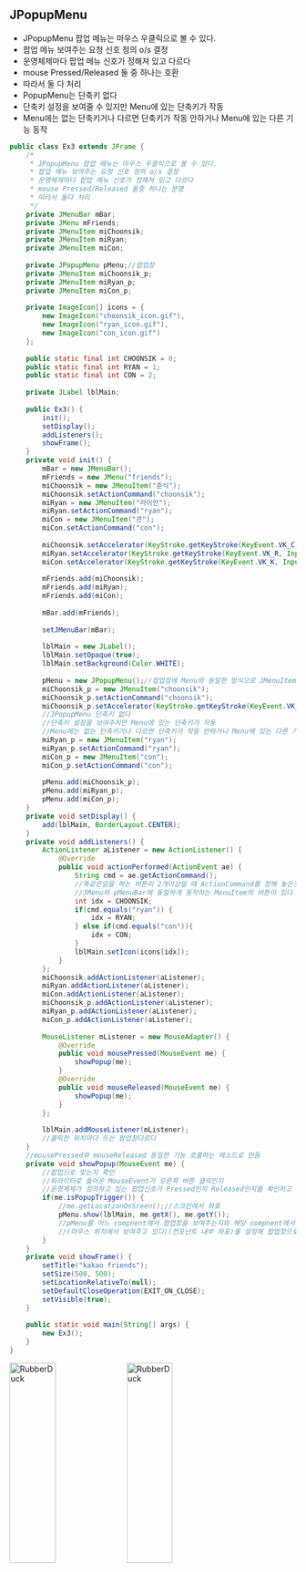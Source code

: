 ## JPopupMenu
* JPopupMenu 팝업 메뉴는 마우스 우클릭으로 볼 수 있다.
* 팝업 메뉴 보여주는 요청 신호 정의 o/s 결정
* 운영체제마다 팝업 메뉴 신호가 정해져 있고 다르다
* mouse Pressed/Released 둘 중 하나는 호환
* 따라서 둘 다 처리
* PopupMenu는 단축키 없다
* 단축키 설정을 보여줄 수 있지만 Menu에 있는 단축키가 작동
* Menu에는 없는 단축키거나 다르면 단축키가 작동 안하거나 Menu에 있는 다른 기능 동작
```java
public class Ex3 extends JFrame {
	/*
	 * JPopupMenu 팝업 메뉴는 마우스 우클릭으로 볼 수 있다.
	 * 팝업 메뉴 보여주는 요청 신호 정의 o/s 결정
	 * 운영체제마다 팝업 메뉴 신호가 정해져 있고 다르다
	 * mouse Pressed/Released 둘중 하나는 분명
	 * 따라서 둘다 처리
	 */
	private JMenuBar mBar;
	private JMenu mFriends;
	private JMenuItem miChoonsik;
	private JMenuItem miRyan;
	private JMenuItem miCon;
	
	private JPopupMenu pMenu;//팝업창
	private JMenuItem miChoonsik_p;
	private JMenuItem miRyan_p;
	private JMenuItem miCon_p;
	
	private ImageIcon[] icons = {
		new ImageIcon("choonsik_icon.gif"), 
		new ImageIcon("ryan_icon.gif"), 
		new ImageIcon("con_icon.gif")
	};
	
	public static final int CHOONSIK = 0;
	public static final int RYAN = 1;
	public static final int CON = 2;
	
	private JLabel lblMain;
	
	public Ex3() {
		init();
		setDisplay();
		addListeners();
		showFrame();
	}
	private void init() {
		mBar = new JMenuBar();
		mFriends = new JMenu("friends");
		miChoonsik = new JMenuItem("춘식");
		miChoonsik.setActionCommand("choonsik");
		miRyan = new JMenuItem("라이언");
		miRyan.setActionCommand("ryan");
		miCon = new JMenuItem("콘");
		miCon.setActionCommand("con");
		
		miChoonsik.setAccelerator(KeyStroke.getKeyStroke(KeyEvent.VK_C, InputEvent.ALT_DOWN_MASK));
		miRyan.setAccelerator(KeyStroke.getKeyStroke(KeyEvent.VK_R, InputEvent.ALT_DOWN_MASK));
		miCon.setAccelerator(KeyStroke.getKeyStroke(KeyEvent.VK_K, InputEvent.ALT_DOWN_MASK));
		
		mFriends.add(miChoonsik);
		mFriends.add(miRyan);
		mFriends.add(miCon);
		
		mBar.add(mFriends);
		
		setJMenuBar(mBar);
		
		lblMain = new JLabel();
		lblMain.setOpaque(true);
		lblMain.setBackground(Color.WHITE);
		
		pMenu = new JPopupMenu();//팝업창에 Menu와 동일한 방식으로 JMenuItem 만들어 추가
		miChoonsik_p = new JMenuItem("choonsik");
		miChoonsik_p.setActionCommand("choonsik");
		miChoonsik_p.setAccelerator(KeyStroke.getKeyStroke(KeyEvent.VK_C, InputEvent.ALT_DOWN_MASK));
		//JPopupMenu 단축키 없다
		//단축키 설정을 보여주지만 Menu에 있는 단축키가 작동
		//Menu에는 없는 단축키거나 다르면 단축키가 작동 안하거나 Menu에 있는 다른 기능 동작
		miRyan_p = new JMenuItem("ryan");
		miRyan_p.setActionCommand("ryan");
		miCon_p = new JMenuItem("con");
		miCon_p.setActionCommand("con");
		
		pMenu.add(miChoonsik_p);		
		pMenu.add(miRyan_p);
		pMenu.add(miCon_p);
	}
	private void setDisplay() {
		add(lblMain, BorderLayout.CENTER);
	}
	private void addListeners() {
		ActionListener aListener = new ActionListener() {
			@Override
			public void actionPerformed(ActionEvent ae) {
				String cmd = ae.getActionCommand();
				//똑같은일을 하는 버튼이 2개이상일 때 ActionCommand를 정해 놓은것이 좋다.
				//JMenu와 pMenuBar에 동일하게 동작하는 MenuItem의 버튼이 있다
				int idx = CHOONSIK;
				if(cmd.equals("ryan")) {
					idx = RYAN;
				} else if(cmd.equals("con")){
					idx = CON;
				}				
				lblMain.setIcon(icons[idx]);
			}
		};
		miChoonsik.addActionListener(aListener);
		miRyan.addActionListener(aListener);
		miCon.addActionListener(aListener);
		miChoonsik_p.addActionListener(aListener);
		miRyan_p.addActionListener(aListener);
		miCon_p.addActionListener(aListener);
		
		MouseListener mListener = new MouseAdapter() {
			@Override
			public void mousePressed(MouseEvent me) {
				showPopup(me);
			}
			@Override
			public void mouseReleased(MouseEvent me) {
				showPopup(me);
			}
		};
		
		lblMain.addMouseListener(mListener);
		//클릭한 위치마다 뜨는 팜업창다르다
	}
	//mousePressed와 mouseReleased 동일한 기능 호출하는 메소드로 만듬
	private void showPopup(MouseEvent me) {
		//팝업신호 맞는지 확인
		//파라미터로 들어온 MouseEvent가 오른쪽 버튼 클릭인지
		//운영체제가 정의하고 있는 팝업신호가 Pressed인지 Released인지를 확인하고 걸러준다
		if(me.isPopupTrigger()) {
			//me.getLocationOnSreen();//스크린에서 좌표
			pMenu.show(lblMain, me.getX(), me.getY());
			//pMenu를 어느 compnent에서 팝업창을 보여주는지와 해당 compnent에서 보여준느 위치
			//(마우스 위치에서 보여주고 있다)(컨포넌트 내부 좌표)를 설정해 팝업창으로 보여준다.
		}
	}
	private void showFrame() {
		setTitle("kakao friends");
		setSize(500, 500);
		setLocationRelativeTo(null);
		setDefaultCloseOperation(EXIT_ON_CLOSE);
		setVisible(true);
	}
	
	public static void main(String[] args) {
		new Ex3();
	}
}
```
<img src="https://postfiles.pstatic.net/MjAyMjA1MjdfMTY2/MDAxNjUzNTc5MTcxOTkz.wFvdCfGY7yK1bgY1viBOMtp4MPZgNwylLiYchUp05PQg.sQ6n2CmuxDN6TrdN60J2RhzwcTQHNn4D0RlI4k70qf8g.PNG.forget980/image.png?type=w580" width="40%" height="30%" title="px(픽셀) 크기 설정" alt="RubberDuck"></img>
<img src="https://postfiles.pstatic.net/MjAyMjA1MjdfMjI2/MDAxNjUzNTc5MDI0MDE5.MpS1xBruCKvDEpOLWH9_wxjefp1m8nZot39YDBdDHFwg.74irGY-uG2F4cNTd7eCBwhB60LfD8ocgThzgcGuBbnwg.PNG.forget980/image.png?type=w580" width="40%" height="30%" title="px(픽셀) 크기 설정" alt="RubberDuck"></img>
